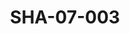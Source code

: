 ---
pid: SHA-07-003
title: SHA-07-003
language: ar
collection: شرحبيل احمد
original_label: 
rights: شرحبيل احمد
location_of_original: شرحبيل احمد
photographer_or_studio: 
scanned_from: photograph 10.6 by 16.8
_date: 7/9/1977
location: الخرطوم، نادي الطيران المدني
description: شرحبيل احمد ومزيع فيصل في حفل تكريم شرحبيل احمد
additional_notes: 
permission_display: 'yes'
on_server: 'no'
on_website: 'no'
permalink: /archive/ar/sha-07-003.html
layout: photo-page
---